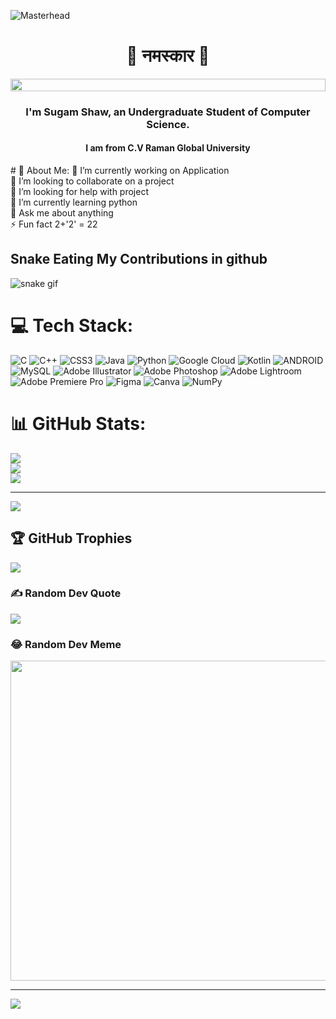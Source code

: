 ![Masterhead](https://camo.githubusercontent.com/5ddf73ad3a205111cf8c686f687fc216c2946a75005718c8da5b837ad9de78c9/68747470733a2f2f7468756d62732e6766796361742e636f6d2f4576696c4e657874446576696c666973682d736d616c6c2e676966)
<h1 size="78" align="center">🙏 नमस्कार 🙏</h1>
<img src="https://i.imgur.com/dBaSKWF.gif" height="20" width="100%">
<h3 align="center"> I'm Sugam Shaw, an Undergraduate Student of Computer Science.</h3>
<h4 align="center">I am from C.V Raman Global University</h4>
# 💫 About Me:
🔭 I’m currently working on Application<br>👯 I’m looking to collaborate on a project<br>🤝 I’m looking for help with project<br>🌱 I’m currently learning python<br>💬 Ask me about anything<br>⚡ Fun fact 2+'2' = 22


## Snake Eating My Contributions in github
![snake gif](https://github.com/Sugamshaw/githubsnakeworkflow/blob/main/github-contribution-grid-snake.svg-main/github-contribution-grid-snake.svg)


# 💻 Tech Stack:
![C](https://img.shields.io/badge/c-%2300599C.svg?style=flat-square&logo=c&logoColor=white) ![C++](https://img.shields.io/badge/c++-%2300599C.svg?style=flat-square&logo=c%2B%2B&logoColor=white) ![CSS3](https://img.shields.io/badge/css3-%231572B6.svg?style=flat-square&logo=css3&logoColor=white) ![Java](https://img.shields.io/badge/java-%23ED8B00.svg?style=flat-square&logo=java&logoColor=white) ![Python](https://img.shields.io/badge/python-3670A0?style=flat-square&logo=python&logoColor=ffdd54) ![Google Cloud](https://img.shields.io/badge/Google%20Cloud-%234285F4.svg?style=flat-square&logo=google-cloud&logoColor=white) ![Kotlin](https://img.shields.io/badge/kotlin-%230095D5.svg?style=flat-square&logo=kotlin&logoColor=white) ![ANDROID](https://img.shields.io/badge/android-%2320232a.svg?style=flat-square&logo=android&logoColor=%a4c639) ![MySQL](https://img.shields.io/badge/mysql-%2300f.svg?style=flat-square&logo=mysql&logoColor=white) ![Adobe Illustrator](https://img.shields.io/badge/adobeillustrator-%23FF9A00.svg?style=flat-square&logo=adobeillustrator&logoColor=white) ![Adobe Photoshop](https://img.shields.io/badge/adobephotoshop-%2331A8FF.svg?style=flat-square&logo=adobephotoshop&logoColor=white) ![Adobe Lightroom](https://img.shields.io/badge/Adobe%20Lightroom-31A8FF.svg?style=flat-square&logo=Adobe%20Lightroom&logoColor=white) ![Adobe Premiere Pro](https://img.shields.io/badge/Adobe%20Premiere%20Pro-9999FF.svg?style=flat-square&logo=Adobe%20Premiere%20Pro&logoColor=white) 	![Figma](https://img.shields.io/badge/figma-%23F24E1E.svg?style=flat-square&logo=figma&logoColor=white) ![Canva](https://img.shields.io/badge/Canva-%2300C4CC.svg?style=flat-square&logo=Canva&logoColor=white) ![NumPy](https://img.shields.io/badge/numpy-%23013243.svg?style=flat-square&logo=numpy&logoColor=white)


# 📊 GitHub Stats:
![](https://github-readme-stats.vercel.app/api?username=Sugamshaw&theme=dark&hide_border=false&include_all_commits=false&count_private=false)<br/>
![](https://github-readme-streak-stats.herokuapp.com/?user=Sugamshaw&theme=dark&hide_border=false)<br/>
![](https://github-readme-stats.vercel.app/api/top-langs/?username=Sugamshaw&theme=dark&hide_border=false&include_all_commits=false&count_private=false&layout=compact)

---
[![](https://visitcount.itsvg.in/api?id=Sugamshaw&icon=0&color=0)](https://visitcount.itsvg.in)

## 🏆 GitHub Trophies
![](https://github-profile-trophy.vercel.app/?username=Sugamshaw&theme=radical&no-frame=false&no-bg=true&margin-w=4)

### ✍️ Random Dev Quote
![](https://quotes-github-readme.vercel.app/api?type=horizontal&theme=radical)

### 😂 Random Dev Meme
<img src="https://random-memer.herokuapp.com/" width="512px"/>

---
[![](https://visitcount.itsvg.in/api?id=Sugamshaw&icon=0&color=0)](https://visitcount.itsvg.in)

<!-- Proudly created with GPRM ( https://gprm.itsvg.in ) -->






<!-- Proudly created with GPRM ( https://gprm.itsvg.in ) -->
